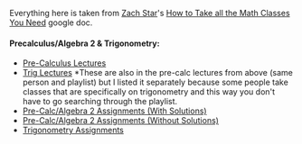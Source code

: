 Everything here is taken from [Zach Star](https://youtu.be/PNbwH63ezHw)'s [How to Take all the Math Classes You Need](https://docs.google.com/document/d/1G-hSdO5Tm9Nc6E4GobZZlwD0MNfCUAnHHEDqkypDtx0/edit) google doc. 

#### Precalculus/Algebra 2 & Trigonometry:
* [Pre-Calculus Lectures](https://www.youtube.com/watch?v=oFwRPH0JrFY&list=PL4FB17E5C77DCCE69&index=1)
* [Trig Lectures](https://www.youtube.com/watch?v=ABDKOmamIwo&list=PL085526F86A268B57)
    *These are also in the pre-calc lectures from above (same person and playlist) but I listed it separately because some people take classes that are specifically on trigonometry and this way you don't have to go searching through the playlist.
* [Pre-Calc/Algebra 2 Assignments (With Solutions)](http://tutorial.math.lamar.edu/Problems/Alg/Alg.aspx)
* [Pre-Calc/Algebra 2 Assignments (Without Solutions)](http://tutorial.math.lamar.edu/ProblemsNS/Alg/Alg.aspx)
* [Trigonometry Assignments](https://www.khanacademy.org/math/trigonometry)
